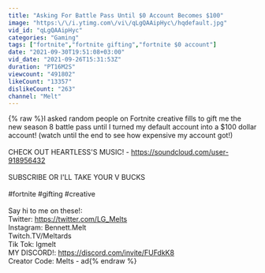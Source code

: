 ```yaml
---
title: "Asking For Battle Pass Until $0 Account Becomes $100"
image: "https:\/\/i.ytimg.com\/vi\/qLgQAAipHyc\/hqdefault.jpg"
vid_id: "qLgQAAipHyc"
categories: "Gaming"
tags: ["fortnite","fortnite gifting","fortnite $0 account"]
date: "2021-09-30T19:51:08+03:00"
vid_date: "2021-09-26T15:31:53Z"
duration: "PT16M2S"
viewcount: "491802"
likeCount: "13357"
dislikeCount: "263"
channel: "Melt"
---
```

{% raw %}I asked random people on Fortnite creative fills to gift me the new season 8 battle pass until I turned my default account into a $100 dollar account! (watch until the end to see how expensive my account got!) <br /><br />CHECK OUT HEARTLESS'S MUSIC! - <a rel="nofollow" target="blank" href="https://soundcloud.com/user-918956432">https://soundcloud.com/user-918956432</a> <br /><br />SUBSCRIBE OR I'LL TAKE YOUR V BUCKS<br /><br />#fortnite #gifting #creative<br /><br />Say hi to me on these!:<br />Twitter: <a rel="nofollow" target="blank" href="https://twitter.com/LG_Melts">https://twitter.com/LG_Melts</a><br />Instagram: Bennett.Melt <br />Twitch.TV/Meltards<br />Tik Tok: lgmelt<br />MY DISCORD!: <a rel="nofollow" target="blank" href="https://discord.com/invite/FUFdkK8">https://discord.com/invite/FUFdkK8</a><br />Creator Code: Melts - ad{% endraw %}
